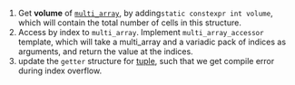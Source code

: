 1. Get **volume** of [`multi_array`](4.2%20Multidimensional%20Array.md), by adding`static constexpr int volume`, which will contain the total number of cells in this structure.
2. Access by index to `multi_array`. Implement `multi_array_accessor` template, which will take a multi_array and a variadic pack of indices as arguments, and return the value at the indices.
3. update the `getter` structure for  [tuple](4.3%20Tuple.md), such that we get compile error during index overflow.